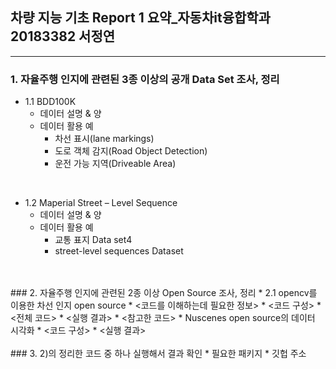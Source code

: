## 차량 지능 기초 Report 1 요약_자동차it융합학과 20183382 서정연
<hr>

### 1.	자율주행 인지에 관련된 3종 이상의 공개 Data Set 조사, 정리
* 1.1 BDD100K
    * 데이터 설명 & 양
    * 데이터 활용 예
        * 차선 표시(lane markings)
        * 도로 객체 감지(Road Object Detection)
        * 운전 가능 지역(Driveable Area)
<br>

* 1.2  Maperial Street – Level Sequence
    * 데이터 설명 & 양
    * 데이터 활용 예
        * 교통 표지 Data set4
        *  street-level sequences Dataset
<br>
<br>
### 2. 자율주행 인지에 관련된 2종 이상 Open Source 조사, 정리
* 2.1 opencv를 이용한 차선 인지 open source
    * <코드를 이해하는데 필요한 정보>
    * <코드 구성> 
    * <전체 코드>
    * <실행 결과>
    * <참고한 코드>
* Nuscenes open source의 데이터 시각화
    * <코드 구성>
    * <실행 결과>
<br>
<br>
### 3. 2)의 정리한 코드 중 하나 실행해서 결과 확인
* 필요한 패키지
* 깃헙 주소







